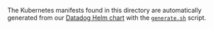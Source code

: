 The Kubernetes manifests found in this directory are automatically generated from our [Datadog Helm chart](https://github.com/DataDog/helm-charts) with the [`generate.sh`](generate.sh) script.


